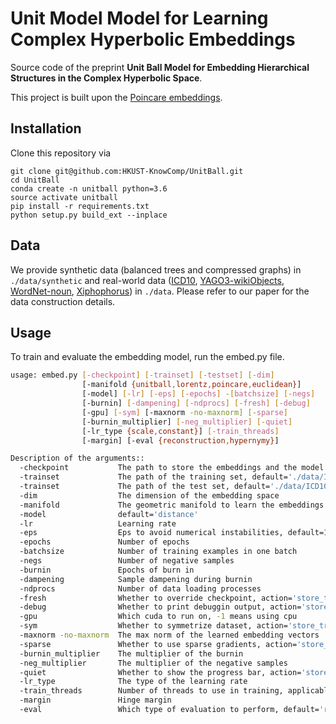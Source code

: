 # Unit Model Model for Learning Complex Hyperbolic Embeddings

Source code of the preprint **Unit Ball Model for Embedding Hierarchical Structures in the Complex Hyperbolic Space**.

This project is built upon the [Poincare embeddings](https://github.com/facebookresearch/poincare-embeddings).

## Installation
Clone this repository via

```
git clone git@github.com:HKUST-KnowComp/UnitBall.git
cd UnitBall
conda create -n unitball python=3.6
source activate unitball
pip install -r requirements.txt
python setup.py build_ext --inplace
```

## Data
We provide synthetic data (balanced trees and compressed graphs) in `./data/synthetic` and real-world data ([ICD10](https://www.who.int/standards/classifications/classification-of-diseases), [YAGO3-wikiObjects](https://yago-knowledge.org/), [WordNet-noun](https://wordnet.princeton.edu/), [Xiphophorus](https://toytree.readthedocs.io/en/latest/7-multitrees.html)) in `./data`. Please refer to our paper for the data construction details.

## Usage
To train and evaluate the embedding model, run the embed.py file.
```bash
usage: embed.py [-checkpoint] [-trainset] [-testset] [-dim]
                [-manifold {unitball,lorentz,poincare,euclidean}]
                [-model] [-lr] [-eps] [-epochs] -[batchsize] [-negs]
                [-burnin] [-dampening] [-ndprocs] [-fresh] [-debug]
                [-gpu] [-sym] [-maxnorm -no-maxnorm] [-sparse]
                [-burnin_multiplier] [-neg_multiplier] [-quiet]
                [-lr_type {scale,constant}] [-train_threads]
                [-margin] [-eval {reconstruction,hypernymy}]

Description of the arguments::
  -checkpoint           The path to store the embeddings and the model checkpoint
  -trainset             The path of the training set, default='./data/ICD10/train_taxonomy.csv'
  -trainset             The path of the test set, default='./data/ICD10/test_taxonomy.csv'
  -dim                  The dimension of the embedding space
  -manifold             The geometric manifold to learn the embeddings                        
  -model                default='distance'
  -lr                   Learning rate
  -eps                  Eps to avoid numerical instabilities, default=1e-5
  -epochs               Number of epochs
  -batchsize            Number of training examples in one batch
  -negs                 Number of negative samples
  -burnin               Epochs of burn in
  -dampening            Sample dampening during burnin
  -ndprocs              Number of data loading processes
  -fresh                Whether to override checkpoint, action='store_true'
  -debug                Whether to print debuggin output, action='store_true'
  -gpu                  Which cuda to run on, -1 means using cpu
  -sym                  Whether to symmetrize dataset, action='store_true'
  -maxnorm -no-maxnorm  The max norm of the learned embedding vectors
  -sparse               Whether to use sparse gradients, action='store_true'
  -burnin_multiplier    The multiplier of the burnin
  -neg_multiplier       The multiplier of the negative samples
  -quiet                Whether to show the progress bar, action='store_true'
  -lr_type              The type of the learning rate
  -train_threads        Number of threads to use in training, applicable when gpu=-1
  -margin               Hinge margin
  -eval                 Which type of evaluation to perform, default='reconstruction'
```